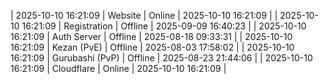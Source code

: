 | 2025-10-10 16:21:09 | Website | Online | 2025-10-10 16:21:09 |
| 2025-10-10 16:21:09 | Registration | Offline | 2025-09-09 16:40:23 |
| 2025-10-10 16:21:09 | Auth Server | Offline | 2025-08-18 09:33:31 |
| 2025-10-10 16:21:09 | Kezan (PvE) | Offline | 2025-08-03 17:58:02 |
| 2025-10-10 16:21:09 | Gurubashi (PvP) | Offline | 2025-08-23 21:44:06 |
| 2025-10-10 16:21:09 | Cloudflare | Online | 2025-10-10 16:21:09 |
